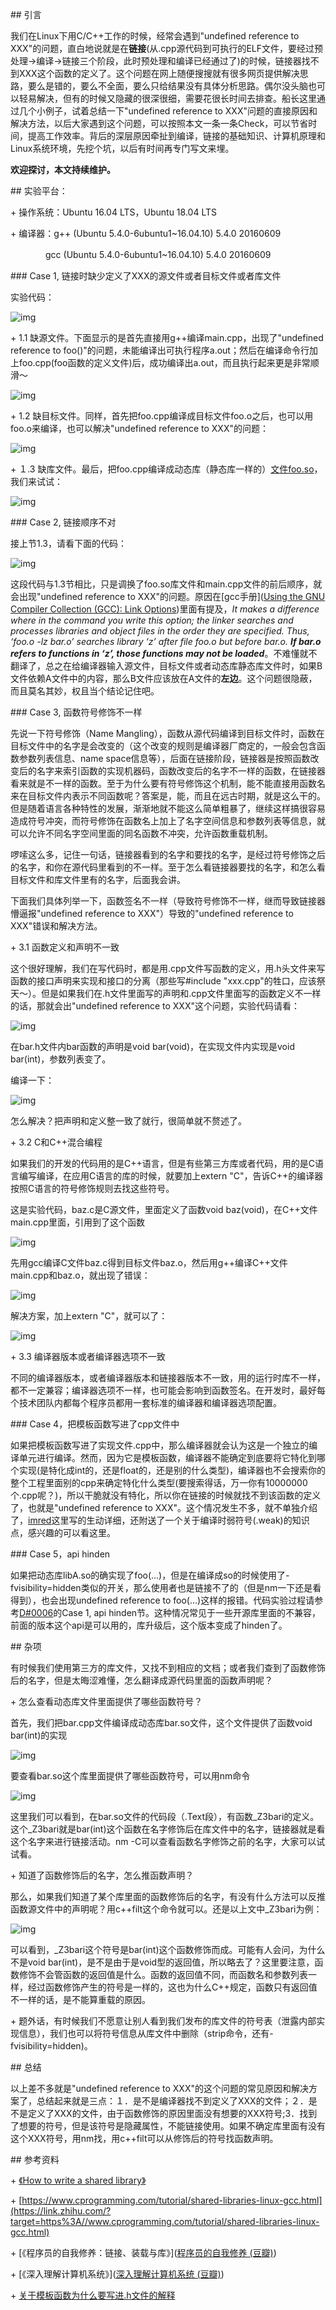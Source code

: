 \## 引言

我们在Linux下用C/C++工作的时候，经常会遇到"undefined reference to XXX"的问题，直白地说就是在**链接**(从.cpp源代码到可执行的ELF文件，要经过预处理->编译->链接三个阶段，此时预处理和编译已经通过了)的时候，链接器找不到XXX这个函数的定义了。这个问题在网上随便搜搜就有很多网页提供解决思路，要么是错的，要么不全面，要么只给结果没有具体分析思路。偶尔没头脑也可以轻易解决，但有的时候又隐藏的很深很细，需要花很长时间去排查。船长这里通过几个小例子，试着总结一下"undefined reference to XXX"问题的直接原因和解决方法，以后大家遇到这个问题，可以按照本文一条一条Check，可以节省时间，提高工作效率。背后的深层原因牵扯到编译，链接的基础知识、计算机原理和Linux系统环境，先挖个坑，以后有时间再专门写文来埋。



**欢迎探讨，本文持续维护。**



\## 实验平台：



\+ 操作系统：Ubuntu 16.04 LTS，Ubuntu 18.04 LTS

\+ 编译器：g++ (Ubuntu 5.4.0-6ubuntu1~16.04.10) 5.4.0 20160609



　　　　gcc (Ubuntu 5.4.0-6ubuntu1~16.04.10) 5.4.0 20160609



\### Case 1, 链接时缺少定义了XXX的源文件或者目标文件或者库文件



实验代码：

![img](/images/v2-21f175a4a5d61ea213eb00ada674a91f_720w.jpg)

\+ 1.1 缺源文件。下面显示的是首先直接用g++编译main.cpp，出现了"undefined reference to foo()"的问题，未能编译出可执行程序a.out；然后在编译命令行加上foo.cpp(foo函数的定义文件)后，成功编译出a.out，而且执行起来更是非常顺滑～

![img](/images/v2-822709be74e850959deb92c523e077cd_720w.jpg)

\+ 1.2 缺目标文件。同样，首先把foo.cpp编译成目标文件foo.o之后，也可以用foo.o来编译，也可以解决"undefined reference to XXX"的问题：

![img](/images/v2-51180c1c46df48fc72168e54d335295d_720w.jpg)



\+ １.3 缺库文件。最后，把foo.cpp编译成动态库（静态库一样的）[文件foo.so](https://link.zhihu.com/?target=http%3A//xn--foo-tu9dq54h.so/)，我们来试试：



![img](/images/v2-cadace7476d5ec4e70058dc36dece1da_720w.jpg)



\### Case 2, 链接顺序不对



接上节1.3，请看下面的代码：

![img](/images/v2-90fc7952a69eb17462642b91ca896853_720w.jpg)



这段代码与1.3节相比，只是调换了foo.so库文件和main.cpp文件的前后顺序，就会出现"undefined reference to XXX"的问题。原因在[gcc手册]([Using the GNU Compiler Collection (GCC): Link Options](https://link.zhihu.com/?target=https%3A//gcc.gnu.org/onlinedocs/gcc-5.5.0/gcc/Link-Options.html%23Link-Options))里面有提及，*It makes a difference where in the command you write this option; the linker searches and processes libraries and object files in the order they are specified. Thus, ‘foo.o -lz bar.o’ searches library ‘z’ after file foo.o but before bar.o. **If bar.o refers to functions in ‘z’, those functions may not be loaded***。不难懂就不翻译了，总之在给编译器输入源文件，目标文件或者动态库静态库文件时，如果B文件依赖A文件中的内容，那么B文件应该放在A文件的**左边**。这个问题很隐蔽，而且莫名其妙，权且当个结论记住吧。



\### Case 3, 函数符号修饰不一样



先说一下符号修饰（Name Mangling），函数从源代码编译到目标文件时，函数在目标文件中的名字是会改变的（这个改变的规则是编译器厂商定的，一般会包含函数参数列表信息、name space信息等），后面在链接阶段，链接器是按照函数改变后的名字来索引函数的实现机器码，函数改变后的名字不一样的函数，在链接器看来就是不一样的函数。至于为什么要有符号修饰这个机制，能不能直接用函数名来在目标文件内表示不同函数呢？答案是，能，而且在远古时期，就是这么干的。但是随着语言各种特性的发展，渐渐地就不能这么简单粗暴了，继续这样搞很容易造成符号冲突，而符号修饰在函数名上加上了名字空间信息和参数列表等信息，就可以允许不同名字空间里面的同名函数不冲突，允许函数重载机制。



啰嗦这么多，记住一句话，链接器看到的名字和要找的名字，是经过符号修饰之后的名字，和你在源代码里看到的不一样。至于怎么看链接器要找的名字，和怎么看目标文件和库文件里有的名字，后面我会讲。



下面我们具体列举一下，函数签名不一样（导致符号修饰不一样，继而导致链接器懵逼报"undefined reference to XXX"）导致的"undefined reference to XXX"错误和解决方法。



\+ 3.1 函数定义和声明不一致



这个很好理解，我们在写代码时，都是用.cpp文件写函数的定义，用.h头文件来写函数的接口声明来实现和接口的分离（那些写#include "xxx.cpp"的牲口，应该祭天～）。但是如果我们在.h文件里面写的声明和.cpp文件里面写的函数定义不一样的话，那就会出"undefined reference to XXX"这个问题，实验代码请看：

![img](/images/v2-8d1b11c9dd97d7c7703214a855449cfb_720w.jpg)



在bar.h文件内bar函数的声明是void bar(void)，在实现文件内实现是void bar(int)，参数列表变了。



编译一下：



![img](https://pic3.zhimg.com/80/v2-f39670eff80cbb49e9285fadc9fc569a_720w.jpg)



怎么解决？把声明和定义整一致了就行，很简单就不赘述了。



\+ 3.2 C和C++混合编程



如果我们的开发的代码用的是C++语言，但是有些第三方库或者代码，用的是C语言编写编译，在应用C语言的库的时候，就要加上extern "C"，告诉C++的编译器按照C语言的符号修饰规则去找这些符号。



这是实验代码，baz.c是C源文件，里面定义了函数void baz(void)，在C++文件main.cpp里面，引用到了这个函数

![img](/images/v2-afb62cfa60d21137d20889f6e011b645_720w.jpg)



先用gcc编译C文件baz.c得到目标文件baz.o，然后用g++编译C++文件main.cpp和baz.o，就出现了错误：

![img](/images/v2-6c12000ce808b63c16e0518cf929eaa3_720w.jpg)



解决方案，加上extern "C"，就可以了：

![img](/images/v2-283e16a9a73b8fb1b63ace00e63a66e8_720w.jpg)



\+ 3.3 编译器版本或者编译器选项不一致



不同的编译器版本，或者编译器版本和链接器版本不一致，用的运行时库不一样，都不一定兼容；编译器选项不一样，也可能会影响到函数签名。在开发时，最好每个技术团队内都每个程序员都用一套标准的编译器和编译器选项配置。



\### Case 4，把模板函数写进了cpp文件中



如果把模板函数写进了实现文件.cpp中，那么编译器就会认为这是一个独立的编译单元进行编译。然而，因为它是模板函数，编译器不能确定到底要将它特化到哪个实现(是特化成int的，还是float的，还是别的什么类型)，编译器也不会搜索你的整个工程里面别的cpp来确定特化什么类型(要搜索得话，万一你有10000000个.cpp呢？)，所以干脆就没有特化，所以你在链接的时候就找不到该函数的定义了，也就是"undefined reference to XXX"。这个情况发生不多，就不单独介绍了，[imred]([https://blog.csdn.net/imred/article/details/80261632](https://link.zhihu.com/?target=https%3A//blog.csdn.net/imred/article/details/80261632))这里写的生动详细，还附送了一个关于编译时弱符号(.weak)的知识点，感兴趣的可以看这里。



\### Case 5，api hinden



如果把动态库libA.so的确实现了foo(...)，但是在编译成so的时候使用了-fvisibility=hidden类似的开关，那么使用者也是链接不了的（但是nm一下还是看得到），也会出现undefined reference to foo(...)这样的报错。代码实验过程请参考[D#0006]([Captain1986/CaptainBlackboard](https://link.zhihu.com/?target=https%3A//github.com/Captain1986/CaptainBlackboard/blob/master/D%230006-protect_my_function/D%230006.md))的Case 1, api hinden节。这种情况常见于一些开源库里面的不兼容，前面的版本这个api是可以用的，库升级后，这个版本变成了hinden了。





\## 杂项

有时候我们使用第三方的库文件，又找不到相应的文档；或者我们查到了函数修饰后的名字，但是太晦涩难懂，怎么翻译成源代码里面的函数声明呢？

\+ 怎么查看动态库文件里面提供了哪些函数符号？

首先，我们把bar.cpp文件编译成动态库bar.so文件，这个文件提供了函数void bar(int)的实现

![img](/images/v2-41a9ff1bd18b24571bc2b1c7f19ebbe5_720w.jpg)



要查看bar.so这个库里面提供了哪些函数符号，可以用nm命令



![img](/images/v2-77ca1a8c7aeff379459d2c9104312877_720w.jpg)



这里我们可以看到，在bar.so文件的代码段（.Text段），有函数_Z3bari的定义。这个_Z3bari就是bar(int)这个函数在名字修饰后在库文件中的名字，链接器就是看这个名字来进行链接活动。nm -C可以查看函数名字修饰之前的名字，大家可以试试看。



\+ 知道了函数修饰后的名字，怎么推函数声明？



那么，如果我们知道了某个库里面的函数修饰后的名字，有没有什么方法可以反推函数源文件中的声明呢？用c++filt这个命令就可以。还是以上文中_Z3bari为例：

![img](/images/v2-67da7c424fbc66ec761607bcc1d56baa_720w.jpg)



可以看到，_Z3bari这个符号是bar(int)这个函数修饰而成。可能有人会问，为什么不是void bar(int)，是不是由于是void型的返回值，所以略去了？这里要注意，函数修饰不会管函数的返回值是什么。函数的返回值不同，而函数名和参数列表一样，经过函数修饰产生的符号是一样的，这也为什么C++规定，函数只有返回值不一样的话，是不能算重载的原因。



\+ 题外话，有时候我们不愿意让别人看到我们发布的库文件的符号表（泄露内部实现信息），我们也可以将符号信息从库文件中删除（strip命令，还有-fvisibility=hidden)。



\## 总结



以上差不多就是"undefined reference to XXX"的这个问题的常见原因和解决方案了，总结起来就是三点：１．是不是编译器找不到定义了XXX的文件；２．是不是定义了XXX的文件，由于函数修饰的原因里面没有想要的XXX符号;3．找到了想要的符号，但是该符号是隐藏属性，不能链接使用。如果不确定库里面有没有这个XXX符号，用nm找，用c++filt可以从修饰后的符号找函数声明。



\## 参考资料

\+ [《How to write a shared library》]([https://www.akkadia.org/drepper/dsohowto.pdf](https://link.zhihu.com/?target=https%3A//www.akkadia.org/drepper/dsohowto.pdf))

\+ [https://www.cprogramming.com/tutorial/shared-libraries-linux-gcc.html](https://link.zhihu.com/?target=https%3A//www.cprogramming.com/tutorial/shared-libraries-linux-gcc.html)

\+ [《程序员的自我修养：链接、装载与库》]([程序员的自我修养 (豆瓣)](https://link.zhihu.com/?target=https%3A//book.douban.com/subject/3652388/))

\+ [《深入理解计算机系统》]([深入理解计算机系统 (豆瓣)](https://link.zhihu.com/?target=https%3A//book.douban.com/subject/1896753/))

\+ [关于模板函数为什么要写进.h文件的解释]([https://blog.csdn.net/imred/article/details/80261632](https://link.zhihu.com/?target=https%3A//blog.csdn.net/imred/article/details/80261632))